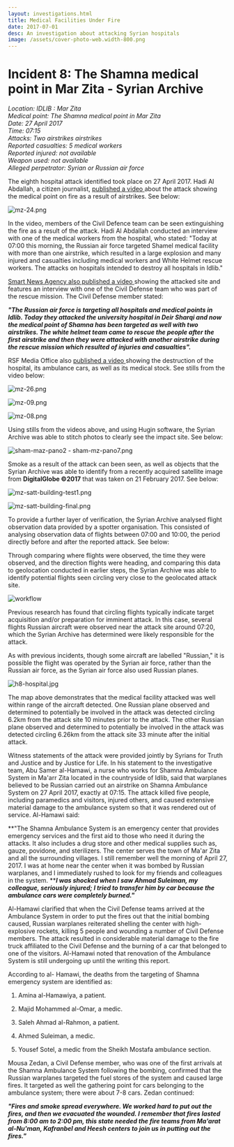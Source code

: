 ```yaml
---
layout: investigations.html
title: Medical Facilities Under Fire
date: 2017-07-01
desc: An investigation about attacking Syrian hospitals
image: /assets/cover-photo-web.width-800.png
---
```


# Incident 8: The Shamna medical point in Mar Zita - Syrian Archive

_Location: IDLIB : Mar Zita  
Medical point: The Shamna medical point in Mar Zita  
Date: 27 April 2017  
Time: 07:15  
Attacks: Two airstrikes airstrikes  
Reported casualties: 5 medical workers  
Reported injured: not available  
Weapon used: not available  
Alleged perpetrator: Syrian or Russian air force_

The eighth hospital attack identified took place on 27 April 2017. Hadi Al Abdallah, a citizen journalist, [published a video ][1]about the attack showing the medical point on fire as a result of airstrikes. See below:

![mz-24.png][2]  

In the video, members of the Civil Defence team can be seen extinguishing the fire as a result of the attack. Hadi Al Abdallah conducted an interview with one of the medical workers from the hospital, who stated: "Today at 07:00 this morning, the Russian air force targeted Shamel medical facility with more than one airstrike, which resulted in a large explosion and many injured and casualties including medical workers and White Helmet rescue workers. The attacks on hospitals intended to destroy all hospitals in Idlib."

[Smart News Agency also published a video ][3]showing the attacked site and features an interview with one of the Civil Defense team who was part of the rescue mission. The Civil Defense member stated:

**_"The Russian air force is targeting all hospitals and medical points in Idlib. Today they attacked the university hospital in Deir Sharqi and now the medical point of Shamna has been targeted as well with two airstrikes. The white helmet team came to rescue the people after the first airstrike and then they were attacked with another airstrike during the rescue mission which resulted of injuries and casualties"._**

RSF Media Office also [published a video ][4]showing the destruction of the hospital, its ambulance cars, as well as its medical stock. See stills from the video below:

![mz-26.png][5]  

![mz-09.png][6]  

![mz-08.png][7]  

Using stills from the videos above, and using Hugin software, the Syrian Archive was able to stitch photos to clearly see the impact site. See below:

![sham-maz-pano2 - sham-mz-pano7.png][8]  

Smoke as a result of the attack can been seen, as well as objects that the Syrian Archive was able to identify from a recently acquired satellite image from **DigitalGlobe ©2017** that was taken on 21 February 2017. See below:

![mz-satt-building-test1.png][9]  

![mz-satt-building-final.png][10]  

To provide a further layer of verification, the Syrian Archive analysed flight observation data provided by a spotter organisation. This consisted of analysing observation data of flights between 07:00 and 10:00, the period directly before and after the reported attack. See below:

Through comparing where flights were observed, the time they were observed, and the direction flights were heading, and comparing this data to geolocation conducted in earlier steps, the Syrian Archive was able to identify potential flights seen circling very close to the geolocated attack site.

![workflow][11]

Previous research has found that circling flights typically indicate target acquisition and/or preparation for imminent attack. In this case, several flights Russian aircraft were observed near the attack site around 07:20, which the Syrian Archive has determined were likely responsible for the attack.

As with previous incidents, though some aircraft are labelled "Russian," it is possible the flight was operated by the Syrian air force, rather than the Russian air force, as the Syrian air force also used Russian planes.

![h8-hospital.jpg][12]  

The map above demonstrates that the medical facility attacked was well within range of the aircraft detected. One Russian plane observed and determined to potentially be involved in the attack was detected circling 6.2km from the attack site 10 minutes prior to the attack. The other Russian plane observed and determined to potentially be involved in the attack was detected circling 6.26km from the attack site 33 minute after the initial attack.

Witness statements of the attack were provided jointly by Syrians for Truth and Justice and by Justice for Life. In his statement to the investigative team, Abu Samer al-Hamawi, a nurse who works for Shamna Ambulance System in Ma'arr Zita located in the countryside of Idlib, said that warplanes believed to be Russian carried out an airstrike on Shamna Ambulance System on 27 April 2017, exactly at 07:15. The attack killed five people, including paramedics and visitors, injured others, and caused extensive material damage to the ambulance system so that it was rendered out of service. Al-Hamawi said:

**"The Shamna Ambulance System is an emergency center that provides emergency services and the first aid to those who need it during the attacks. It also includes a drug store and other medical supplies such as, gauze, povidone, and sterilizers. The center serves the town of Ma'ar Zita and all the surrounding villages. I still remember well the morning of April 27, 2017. I was at home near the center when it was bombed by Russian warplanes, and I immediately rushed to look for my friends and colleagues in the system. ****_I was shocked when I saw Ahmad Suleiman, my colleague, seriously injured; I tried to transfer him by car because the ambulance cars were completely burned."_**

Al-Hamawi clarified that when the Civil Defense teams arrived at the Ambulance System in order to put the fires out that the initial bombing caused, Russian warplanes reiterated shelling the center with high-explosive rockets, killing 5 people and wounding a number of Civil Defense members. The attack resulted in considerable material damage to the fire truck affiliated to the Civil Defense and the burning of a car that belonged to one of the visitors. Al-Hamawi noted that renovation of the Ambulance System is still undergoing up until the writing this report.

According to al- Hamawi, the deaths from the targeting of Shamna emergency system are identified as:

1. Amina al-Hamawiya, a patient.  

2. Majid Mohammed al-Omar, a medic.  

3. Saleh Ahmad al-Rahmon, a patient.  

4. Ahmed Suleiman, a medic.  

5. Yousef Sotel, a medic from the Sheikh Mostafa ambulance section.

Mousa Zedan, a Civil Defense member, who was one of the first arrivals at the Shamna Ambulance System following the bombing, confirmed that the Russian warplanes targeted the fuel stores of the system and caused large fires. It targeted as well the gathering point for cars belonging to the ambulance system; there were about 7-8 cars. Zedan continued:

**_"Fires and smoke spread everywhere. We worked hard to put out the fires, and then we evacuated the wounded. I remember that fires lasted from 8:00 am to 2:00 pm, this state needed the fire teams from Ma'arat al-Nu'man, Kafranbel and Heesh centers to join us in putting out the fires."_**

[1]: https://www.youtube.com/watch?v=gUNQf08JUs4
[2]: /assets/mz-24.png
[3]: https://www.youtube.com/watch?v=CueL4_ku0ao
[4]: https://www.youtube.com/watch?v=DHUmNsgSoh4
[5]: /assets/mz-26.png
[6]: /assets/mz-09.png
[7]: /assets/mz-08.png
[8]: /assetssham-maz-pano2_-_sham-mz-pano7.png
[9]: /assets/mz-satt-building-test1.png
[10]: /assets/mz-satt-building-final.png
[11]: /assets/27_april_2017b-3.width-800.png
[12]: /assets/h8-hospital.jpg
